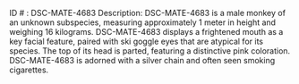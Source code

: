 ID # : DSC-MATE-4683
Description: DSC-MATE-4683 is a male monkey of an unknown subspecies, measuring approximately 1 meter in height and weighing 16 kilograms. DSC-MATE-4683 displays a frightened mouth as a key facial feature, paired with ski goggle eyes that are atypical for its species. The top of its head is parted, featuring a distinctive pink coloration. DSC-MATE-4683 is adorned with a silver chain and often seen smoking cigarettes.